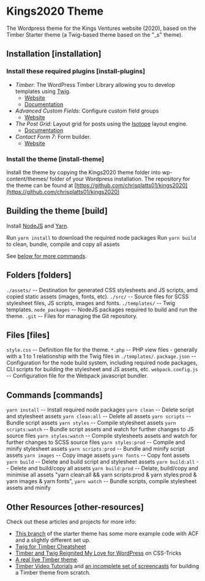 
# Kings2020 Theme

The Wordpress theme for the Kings Ventures website (2020), based on the Timber Starter theme (a Twig-based theme based on the "\_s" theme).

## Installation [installation]

### Install these required plugins [install-plugins]

- _Timber_: The WordPress Timber Library allowing you to develop templates using [Twig](https://twig.symfony.com).
    - [Website](http://upstatement.com/timber)
    - [Documentation](https://github.com/jarednova/timber/wiki)
- _Advanced Custom Fields_: Configure custom field groups
    - [Website](https://www.advancedcustomfields.com/)
- _The Post Grid_: Layout grid for posts using the [Isotope](https://isotope.metafizzy.co) layout engine.
    - [Documentation](https://www.radiustheme.com/how-to-setup-configure-the-post-grid-free-version-for-wordpress/)
- _Contact Form 7_: Form builder.
    - [Website](https://contactform7.com/)

### Install the theme [install-theme]

Install the theme by copying the Kings2020 theme folder into wp-content/themes/ folder of your Wordpress installation. The repository for the theme can be found at [https://github.com/chrisplatts01/kings2020](https://github.com/chrisplatts01/kings2020)

## Building the theme [build]

Install [NodeJS](https://nodejs.org/en/) and [Yarn](https://yarnpkg.com).

Run `yarn install` to download the required node packages
Run `yarn build` to clean, bundle, compile and copy all assets

See [below for more commands](#commands).

## Folders [folders]

`./assets/` -- Destination for generated CSS stylesheets and JS scripts, amd copied static assets (images, fonts, etc).
`./src/` -- Source files for SCSS stylesheet files, JS scripts, images and fonts.
`./templates/` -- Twig templates.
`node_packages` -- NodeJS packages required to build and run the theme.
`.git` -- Files for managing the Git repository.

## Files [files]

`style.css` -- Definition file for the theme.
`*.php` -- PHP view files - generally with a 1 to 1 relationship with the Twig files in `./templates/`.
`package.json` -- Configuration for the node build system, including required node packages, CLI scripts for building the stylesheet and JS assets, etc.
`webpack.config.js` -- Configuration file for the Webpack javascript bundler.

## Commands [commands]

`yarn install` -- Install required node packages
`yarn clean` -- Delete script and stylesheet assets
`yarn clean:all` -- Delete all assets
`yarn scripts` -- Bundle script assets
`yarn styles` -- Compile stylesheet assets
`yarn scripts:watch` -- Bundle script assets and watch for further changes to JS source files
`yarn styles:watch` -- Compile stylesheets assets and watch for further changes to SCSS source files
`yarn styles:prod` -- Compile and minify stylesheet assets
`yarn scripts:prod` --  Bundle and minify script assets
`yarn images` -- Copy image assets
`yarn fonts` -- Copy font assets
`yarn build` -- Delete and build script and stylesheet assets
`yarn build:all` -- Delete and build/copy all assets
`yarn build:prod` -- Delate, build/copy and minimise all assets     "yarn clean:all && yarn scripts:prod & yarn styles:prod & yarn images & yarn fonts",
`yarn watch` -- Bundle scripts, compile stylesheet assets and minify


## Other Resources [other-resources]

Check out these articles and projects for more info:

* [This branch](https://github.com/laras126/timber-starter-theme/tree/tackle-box) of the starter theme has some more example code with ACF and a slightly different set up.
* [Twig for Timber Cheatsheet](http://notlaura.com/the-twig-for-timber-cheatsheet/)
* [Timber and Twig Reignited My Love for WordPress](https://css-tricks.com/timber-and-twig-reignited-my-love-for-wordpress/) on CSS-Tricks
* [A real live Timber theme](https://github.com/laras126/yuling-theme).
* [Timber Video Tutorials](http://timber.github.io/timber/#video-tutorials) and [an incomplete set of screencasts](https://www.youtube.com/playlist?list=PLuIlodXmVQ6pkqWyR6mtQ5gQZ6BrnuFx-) for building a Timber theme from scratch.

